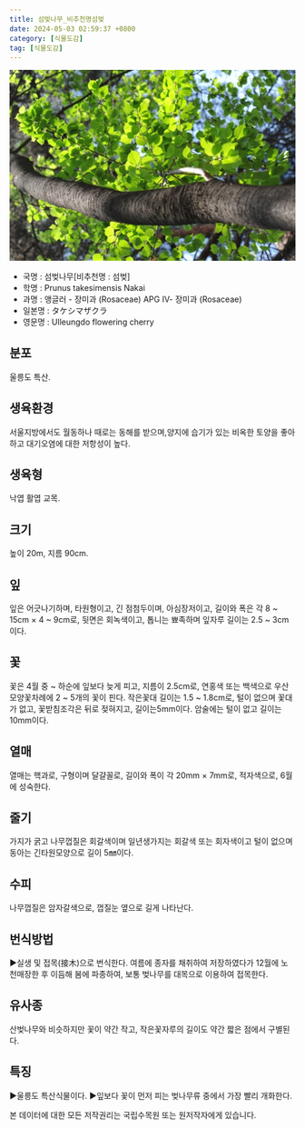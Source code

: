 ```yaml
---
title: 섬벚나무_비추천명섬벚
date: 2024-05-03 02:59:37 +0800
category: [식물도감]
tag: [식물도감]
---
```




![섬벚나무[비추천명 : 섬벚]](/assets/img/fileUpload/plants/basic/Rosaceae/Prunus/12915/12915_1_th2.JPG)
- 국명 : 섬벚나무[비추천명 : 섬벚]
- 학명 : Prunus takesimensis Nakai
- 과명 : 앵글러 - 장미과 (Rosaceae) APG Ⅳ- 장미과 (Rosaceae)
- 일본명 : タケシマザクラ
- 영문명 : Ulleungdo flowering cherry


## 분포
울릉도 특산.
## 생육환경
서울지방에서도 월동하나 때로는 동해를 받으며,양지에 습기가 있는 비옥한 토양을 좋아하고 대기오염에 대한 저항성이 높다.
## 생육형
낙엽 활엽 교목.
## 크기
높이 20m, 지름 90cm.
## 잎
잎은 어긋나기하며, 타원형이고, 긴 점첨두이며, 아심장저이고, 길이와 폭은 각 8 ~ 15cm × 4 ~ 9cm로, 뒷면은 회녹색이고, 톱니는 뾰족하며 잎자루 길이는 2.5 ~ 3cm이다.
## 꽃
꽃은 4월 중 ~ 하순에 잎보다 늦게 피고, 지름이 2.5cm로, 연홍색 또는 백색으로 우산모양꽃차례에 2 ~ 5개의 꽃이 핀다.  작은꽃대 길이는 1.5 ~ 1.8cm로, 털이 없으며 꽃대가 없고, 꽃받침조각은 뒤로 젖혀지고, 길이는5mm이다.  암술에는 털이 없고 길이는 10mm이다.
## 열매
열매는 핵과로, 구형이며 달걀꼴로, 길이와 폭이 각 20mm × 7mm로, 적자색으로, 6월에 성숙한다.
## 줄기
가지가 굵고 나무껍질은 회갈색이며 일년생가지는 회갈색 또는 회자색이고 털이 없으며 동아는 긴타원모양으로 길이 5㎜이다.
## 수피
나무껍질은 암자갈색으로, 껍질눈 옆으로 길게 나타난다.
## 번식방법
▶실생 및 접목(接木)으로 번식한다. 여름에 종자를 채취하여 저장하였다가 12월에 노천매장한 후 이듬해 봄에 파종하여, 보통 벚나무를 대목으로 이용하여 접목한다.
## 유사종
산벚나무와 비슷하지만 꽃이 약간 작고, 작은꽃자루의 길이도 약간 짧은 점에서 구별된다. 
## 특징
▶울릉도 특산식물이다. 
▶잎보다 꽃이 먼저 피는 벚나무류 중에서 가장 빨리 개화한다.






본 데이터에 대한 모든 저작권리는 국립수목원 또는 원저작자에게 있습니다.
